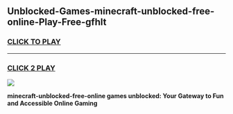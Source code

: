 
## Unblocked-Games-minecraft-unblocked-free-online-Play-Free-gfhlt
<h3>
<a href="https://premium76.site?title=minecraft-unblocked-free-online&ref=18A1">CLICK TO PLAY</a></h3>
<hr>

<h3>
<a href="https://premium76.site?title=minecraft-unblocked-free-online&ref=18A1">CLICK 2 PLAY</a>
  
</h3>

<a href="https://premium76.site?title=minecraft-unblocked-free-online&ref=18A1"><img src="https://clearcache.store/games.png"></a>


**minecraft-unblocked-free-online games unblocked: Your Gateway to Fun and Accessible Online Gaming**
